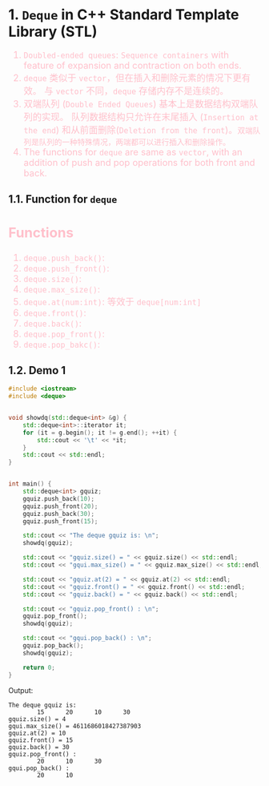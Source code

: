 <!--
 * @Descripttion: 
 * @version: 
 * @Author: sch
 * @Date: 2022-04-15 11:31:23
 * @LastEditors: sch
 * @LastEditTime: 2022-04-15 17:53:41
-->
# 1. `Deque` in C++ Standard Template Library (STL)

<font color="pink" size="4">

1. `Doubled-ended queues`: `Sequence containers` with feature of expansion and contraction on both ends.
2. `deque` 类似于 `vector`，但在插入和删除元素的情况下更有效。 与 `vector` 不同，`deque` 存储内存不是连续的。
3. 双端队列 (`Double Ended Queues`) 基本上是数据结构双端队列的实现。 队列数据结构只允许在末尾插入 (`Insertion at the end`) 和从前面删除(`Deletion from the front`)。`双端队列是队列的一种特殊情况，两端都可以进行插入和删除操作。`
4. The functions for `deque` are same as `vector`, with an addition of push and pop operations for both front and back.  

</font>

## 1.1. Function for `deque`
<font color="pink" size="4">

Functions
---------
1. `deque.push_back()`: 
2. `deque.push_front()`: 
3. `deque.size()`: 
4. `deque.max_size()`: 
5. `deque.at(num:int)`: 等效于 `deque[num:int]`
6. `deque.front()`: 
7. `deque.back()`: 
8. `deque.pop_front()`: 
9. `deque.pop_bakc()`: 

</font>

## 1.2. Demo 1
```c++
#include <iostream>
#include <deque>


void showdq(std::deque<int> &g) {
    std::deque<int>::iterator it;
    for (it = g.begin(); it != g.end(); ++it) {
        std::cout << '\t' << *it;
    }
    std::cout << std::endl;
}


int main() {
    std::deque<int> gquiz;
    gquiz.push_back(10);
    gquiz.push_front(20);
    gquiz.push_back(30);
    gquiz.push_front(15);

    std::cout << "The deque gquiz is: \n";
    showdq(gquiz);

    std::cout << "gquiz.size() = " << gquiz.size() << std::endl;
    std::cout << "gqui.max_size() = " << gquiz.max_size() << std::endl;

    std::cout << "gquiz.at(2) = " << gquiz.at(2) << std::endl;
    std::cout << "gquiz.front() = " << gquiz.front() << std::endl;
    std::cout << "gquiz.back() = " << gquiz.back() << std::endl;

    std::cout << "gquiz.pop_front() : \n";
    gquiz.pop_front();
    showdq(gquiz);

    std::cout << "gqui.pop_back() : \n";
    gquiz.pop_back();
    showdq(gquiz);

    return 0;
}
```
Output:
```shell
The deque gquiz is: 
        15      20      10      30
gquiz.size() = 4
gqui.max_size() = 4611686018427387903
gquiz.at(2) = 10
gquiz.front() = 15
gquiz.back() = 30
gquiz.pop_front() : 
        20      10      30
gqui.pop_back() : 
        20      10
```